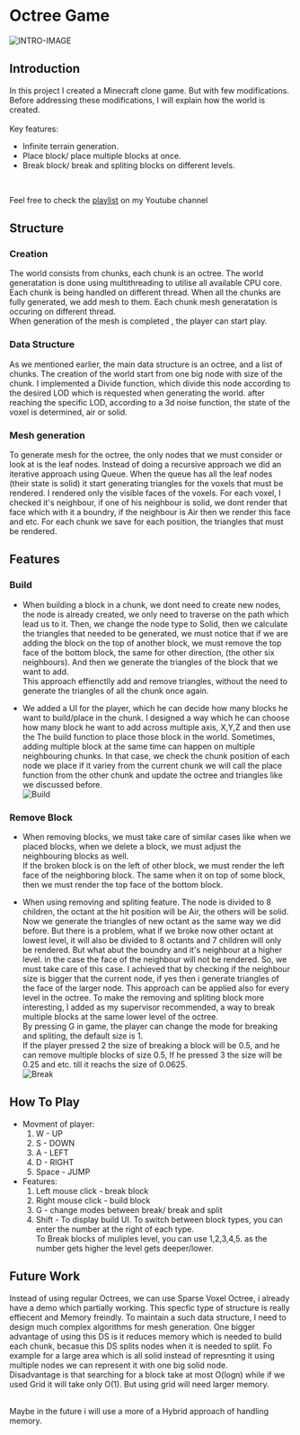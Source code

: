 # Octree Game


![INTRO-IMAGE](images/INTRO-IMAGE.png)
## Introduction
In this project I created a Minecraft clone game. But with few modifications. Before addressing these modifications, I will explain how the world is created.<br /><br />
Key features:
- Infinite terrain generation.
- Place block/ place multiple blocks at once.
- Break block/ break and spliting blocks on different levels.
<br />

Feel free to check the [playlist](https://www.youtube.com/watch?v=Swm-AQIH1bw&list=PLrF1CJnnYlq_D1w6doglLAetkI2DD9JLo) on my Youtube channel

## Structure
### Creation
The world consists from chunks, each chunk is an octree. The world generatation is done using multithreading to utilise all available CPU core.<br />
Each chunk is being handled on different thread. When all the chunks are fully generated, we add mesh to them. Each chunk mesh generatation is occuring on different thread.<br /> When generation of the mesh is completed , the player can start play.

### Data Structure
As we mentioned earlier, the main data structure is an octree, and a list of chunks. The creation of the world start from one big node with size of the chunk. I implemented a Divide function, which divide this node according to the desired LOD which is requested when generating the world. after reaching the specific LOD, according to a 3d noise function, the state of the voxel is determined, air or solid.
### Mesh generation
To generate mesh for the octree, the only nodes that we must consider or look at is the leaf nodes. Instead of doing a recursive approach we did an iterative approach using Queue. When the queue has all the leaf nodes (their state is solid) it start generating triangles for the voxels that must be rendered. I rendered only the visible faces of the voxels. For each voxel, I checked it's neighbour, if one of his neighbour is solid, we dont render that face which with it a boundry, if the neighbour is Air then we render this face and etc. For each chunk we save for each position, the triangles that must be rendered.

## Features

### Build
- When building a block in a chunk, we dont need to create new nodes, the node is already created, we only need to traverse on the path which lead us to it. Then, we change the node type to Solid, then we calculate the triangles that needed to be generated, we must notice that if we are adding the block on the top of another block, we must remove the top face of the bottom block, the same for other direction, (the other six neighbours). And then we generate the triangles of the block that we want to add. <br />This approach effienctlly add and remove triangles, without the need to generate the triangles of all the chunk once again. <br />

- We added a UI for the player, which he can decide how many blocks he want to build/place in the chunk. I designed a way which he can choose how many block he want to add across multiple axis, X,Y,Z and then use the The build function to place those block in the world. Sometimes, adding multiple block at the same time can happen on multiple neighbouring chunks. In that case, we check the chunk position of each node we place if it variey from the current chunk we will call the place function from the other chunk and update the octree and triangles like we discussed before.<br />
![Build](images/BUILD-UI.png)

### Remove Block

- When removing blocks, we must take care of similar cases like when we placed blocks, when we delete a block, we must adjust the neighbouring blocks as well. <br /> If the broken block is on the left of other block, we must render the left face of the neighboring block. The same when it on top of some block, then we must render the top face of the bottom block.

- When using removing and spliting feature. The node is divided to 8 children, the octant at the hit position will be Air, the others will be solid. Now we generate the triangles of new octant as the same way we did before. But there is a problem, what if we broke now other octant at lowest level, it will also be divided to 8 octants and 7 children will only be rendered. But what abut the boundry and it's neighbour at a higher level. in the case the face of the neighbour will not be rendered. So, we must take care of this case. I achieved that by checking if the neighbour size is bigger that the current node, if yes then i generate triangles of the face of the larger node. This approach can be applied also for every level in the octree. To make the removing and spliting block more interesting, I added as my supervisor recommended, a way to break multiple blocks at the same lower level of the octree.<br /> By pressing G in game, the player can change the mode for breaking and spliting, the default size is 1. <br />
If the player pressed 2 the size of breaking a block will be 0.5, and he can remove multiple blocks of size 0.5, If he pressed 3 the size will be 0.25 and etc. till it reachs the size of 0.0625.<br />
![Break](images/BREAK-SPLIT.png)



## How To Play

- Movment of player:
    1. W - UP
    2. S - DOWN
    3. A - LEFT
    4. D - RIGHT
    5. Space - JUMP
- Features:
    1. Left mouse click - break block
    2. Right mouse click - build block
    3. G - change modes between break/ break and split
    4. Shift - To display build UI.
To switch between block types, you can enter the number at the right of each type. <br />
To Break blocks of muliples level, you can use 1,2,3,4,5. as the number gets higher the level gets deeper/lower.


## Future Work

Instead of using regular Octrees, we can use Sparse Voxel Octree, i already have a demo which partially working. This specfic type of structure is really effiecent and Memory freindly. To maintain a such data structure, I need to design much complex algorithms for mesh generation. One bigger advantage of using this DS is it reduces memory which is needed to build each chunk, becasue this DS splits nodes when it is needed to split. Fo example for a large area which is all solid instead of represnting it using multiple nodes we can represent it with one big solid node. <br /> Disadvantage is that searching for a block take at most O(logn) while if we used Grid it will take only O(1). But using grid will need larger memory.

<br />
Maybe in the future i will use a more of a Hybrid approach of handling memory.



